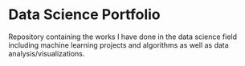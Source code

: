 # Data Science Portfolio

Repository containing the works I have done in the data science field 
including machine learning projects and algorithms as well as data analysis/visualizations.
